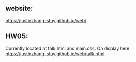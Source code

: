## website:
https://justinzhang-stuy.github.io/web/
## HW05:
Currently located at talk.html and main.css. On display here: https://justinzhang-stuy.github.io/web/talk.html

